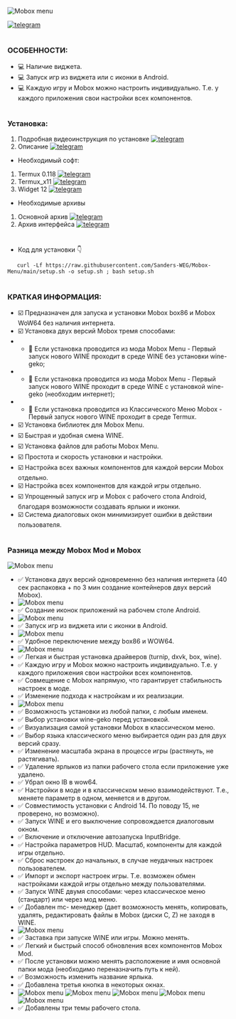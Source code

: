 ![Mobox menu](https://github.com/Sanders-WEG/Dop-img/blob/main/menu_1.png)

<div align="left">

[![telegram](https://img.shields.io/badge/Telegram-2CA5E0?logo=telegram&logoColor=white)](https://t.me/weg_mod_mobox)
# 
### ОСОБЕННОСТИ:
- :computer: Наличие виджета.
- :computer: Запуск игр из виджета или с иконки в Android.
- :computer: Каждую игру и Mobox можно настроить индивидуально. Т.е. у каждого приложения свои настройки всех компонентов.
#
### Установка:
1. Подробная видеоинструкция по установке [![telegram](https://img.shields.io/badge/Telegram-2CA5E0?logo=telegram&logoColor=white)]([https://t.me/weg_mod_mobox](https://t.me/weg_mod_mobox/11))
2. Описание [![telegram](https://img.shields.io/badge/Telegram-2CA5E0?logo=telegram&logoColor=white)]([https://t.me/weg_mod_mobox](https://t.me/weg_mod_mobox/13))
- Необходимый софт:
1.  Termux 0.118 [![telegram](https://img.shields.io/badge/Telegram-2CA5E0?logo=telegram&logoColor=white)]([(https://t.me/weg_mod_mobox/12/136))
2.  Termux_x11 [![telegram](https://img.shields.io/badge/Telegram-2CA5E0?logo=telegram&logoColor=white)]([(https://t.me/weg_mod_mobox/12/137))
3.  Widget 12 [![telegram](https://img.shields.io/badge/Telegram-2CA5E0?logo=telegram&logoColor=white)]([(https://t.me/weg_mod_mobox/12/138))
- Необходимые архивы
1.  Основной архив [![telegram](https://img.shields.io/badge/Telegram-2CA5E0?logo=telegram&logoColor=white)]([(https://t.me/weg_mod_mobox/1191))
2.  Архив интерфейса [![telegram](https://img.shields.io/badge/Telegram-2CA5E0?logo=telegram&logoColor=white)]([(https://t.me/weg_mod_mobox/12/1227))
#
- Код для установки 👇
```
   curl -Lf https://raw.githubusercontent.com/Sanders-WEG/Mobox-Menu/main/setup.sh -o setup.sh ; bash setup.sh
```
#
### КРАТКАЯ ИНФОРМАЦИЯ:
- ☑️ Предназначен для запуска и установки Mobox box86 и Mobox WoW64 без наличия интернета.
- ☑️ Установка двух версий Mobox тремя способами:
- - 🔲 Если установка проводится из мода Mobox Menu - Первый запуск нового WINE проходит в среде WINE без установки wine-geko;
- - 🔲 Если установка проводится из мода Mobox Menu - Первый запуск нового WINE проходит в среде WINE с установкой wine-geko (необходим интернет);
- - 🔲 Если установка проводится из Классического Меню Mobox - Первый запуск нового WINE проходит в среде Termux.
- ☑️ Установка библиотек для Mobox Menu.
- ☑️ Быстрая и удобная смена WINE.
- ☑️ Установка файлов для работы Mobox Menu.
- ☑️ Простота и скорость установки и настройки.
- ☑️ Настройка всех важных компонентов для каждой версии Mobox отдельно.
- ☑️ Настройка всех компонентов для каждой игры отдельно.
- ☑️ Упрощенный запуск игр и Mobox с рабочего стола Android, благодаря возможности создавать ярлыки и иконки.
- ☑️ Система диалоговых окон минимизирует ошибки в действии пользователя.
#
 ### Разница между Mobox Mod и Mobox
 ![Mobox menu](https://github.com/Sanders-WEG/Dop-img/blob/main/photo_2025-02-25_07-59-10.jpg)
- ✅ Установка двух версий одновременно без наличия интернета (40 сек распаковка + по 3 мин создание контейнеров двух версий Mobox).
-  ![Mobox menu](https://github.com/Sanders-WEG/Dop-img/blob/main/1.jpg)
- ✅ Создание иконок приложений на рабочем столе Android.
-  ![Mobox menu](https://github.com/Sanders-WEG/Dop-img/blob/main/2.jpg)
- ✅ Запуск игр из виджета или с иконки в Android.
-  ![Mobox menu](https://github.com/Sanders-WEG/Dop-img/blob/main/3.jpg)
- ✅ Удобное переключение между box86 и WOW64.
-  ![Mobox menu](https://github.com/Sanders-WEG/Dop-img/blob/main/4.jpg)
- ✅ Легкая и быстрая установка драйверов (turnip, dxvk, box, wine).
- ✅ Каждую игру и Mobox можно настроить индивидуально. Т.е. у каждого приложения свои настройки всех компонентов.
- ✅ Совмещение с Mobox напрямую, что гарантирует стабильность настроек в моде.
- ✅ Изменение подхода к настройкам и их реализации.
- ![Mobox menu](https://github.com/Sanders-WEG/Dop-img/blob/main/5.jpg)
- ✅ Возможность установки из любой папки, с любым именем.
- ✅ Выбор установки wine-geko перед установкой.
- ✅ Визуализация самой установки Mobox в классическом меню.
- ✅ Выбор языка классического меню выбирается один раз для двух версий сразу.
- ✅ Изменение масштаба экрана в процессе игры (растянуть, не растягивать).
- ✅ Удаление ярлыков из папки рабочего стола если приложение уже удалено.
- ✅ Убрал окно IB в wow64.
- ✅ Настройки в моде и в классическом меню взаимодействуют. Т.е., меняете параметр в одном, меняется и в другом.
- ✅ Совместимость установки с Android 14. По поводу 15, не проверено, но возможно).
- ✅ Запуск WINE и его выключение сопровождается диалоговым окном.
- ✅ Включение и отключение автозапуска InputBridge.
- ✅ Настройка параметров HUD. Масштаб, компоненты для каждой игры отдельно.
- ✅ Сброс настроек до начальных, в случае неудачных настроек пользователем.
- ✅ Импорт и экспорт настроек игры. Т.е. возможен обмен настройками каждой игры отдельно между пользователями.
- ✅ Запуск WINE двумя способами: через классическое меню (стандарт) или через мод меню.
- ✅ Добавлен mc- менеджер (дает возможность менять, копировать, удалять, редактировать файлы в Mobox (диски C, Z) не заходя в WINE.
- ![Mobox menu](https://github.com/Sanders-WEG/Dop-img/blob/main/11.jpg)
- ✅ Заставка при запуске WINE или игры. Можно менять.
- ✅ Легкий и быстрый способ обновления всех компонентов Mobox Mod.
- ✅ После установки можно менять расположение и имя основной папки мода (необходимо переназначить путь к ней).
- ✅ Возможность изменить название ярлыка.
- ✅ Добавлена третья кнопка в некоторых окнах.
- ![Mobox menu](https://github.com/Sanders-WEG/Dop-img/blob/main/6.jpg) ![Mobox menu](https://github.com/Sanders-WEG/Dop-img/blob/main/7.jpg) ![Mobox menu](https://github.com/Sanders-WEG/Dop-img/blob/main/8.jpg) ![Mobox menu](https://github.com/Sanders-WEG/Dop-img/blob/main/9.jpg) ![Mobox menu](https://github.com/Sanders-WEG/Dop-img/blob/main/10.jpg) 
- ✅ Добавлены три темы рабочего стола.



